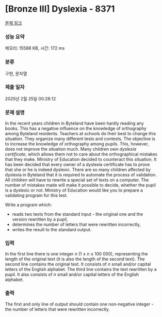 # [Bronze III] Dyslexia - 8371 

[문제 링크](https://www.acmicpc.net/problem/8371) 

### 성능 요약

메모리: 15588 KB, 시간: 172 ms

### 분류

구현, 문자열

### 제출 일자

2025년 2월 25일 00:28:12

### 문제 설명

<p>In the recent years children in Byteland have been hardly reading any books. This has a negative influence on the knowledge of orthography among Byteland residents. Teachers at schools do their best to change this situation. They organize many different tests and contests. The objective is to increase the knowledge of orthography among pupils. This, however, does not improve the situation much. Many children own <i>dyslexia certificate</i>, which allows them not to care about the orthographical mistakes that they make. Ministry of Education decided to counteract this situation. It has been decided that every owner of a dyslexia certificate has to prove that she or he is indeed dyslexic. There are so many children affected by dyslexia in Byteland that it is required to automate the process of validation. All children will have to rewrite a special set of texts on a computer. The number of mistakes made will make it possible to decide, whether the pupil is a dyslexic or not. Ministry of Education would like you to prepare a validating program for this test.</p>

<p>Write a program which:</p>

<ul>
	<li>reads two texts from the standard input - the original one and the version rewritten by a pupil,</li>
	<li>determines the number of letters that were rewritten incorrectly,</li>
	<li>writes the result to the standard output.</li>
</ul>

### 입력 

 <p>In the first line there is one integer <em>n</em> (1 ≤ <em>n</em> ≤ 100 000), representing the length of the original text (it is also the length of the second text). The second line contains the original text. It consists of <em>n</em> small and/or capital letters of the English alphabet. The third line contains the text rewritten by a pupil. It also consists of <em>n</em> small and/or capital letters of the English alphabet.</p>

### 출력 

 <p>The first and only line of output should contain one non-negative integer - the number of letters that were rewritten incorrectly.</p>

